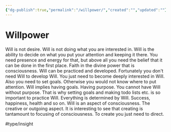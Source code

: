 ```yaml
---
{"dg-publish":true,"permalink":"/willpower/","created":"","updated":""}
---
```


<!-- Google tag (gtag.js) --> <script async src="https://www.googletagmanager.com/gtag/js?id=G-VTS8P5L3R1"></script> <script> window.dataLayer = window.dataLayer || []; function gtag(){dataLayer.push(arguments);} gtag('js', new Date()); gtag('config', 'G-VTS8P5L3R1'); </script>

# Willpower

Will is not desire. Will is not doing what you are interested in. Will is the ability to decide on what you put your attention and keeping it there. You need presence and energy for that, but above all you need the belief that it can be done in the first place. Faith in the divine power that is consciousness.
Will can be practiced and developed. Fortunately you don't need Will to develop Will. You just need to become deeply interested in Will. Also you need to set goals. Otherwise you would not know where to put attention. Will implies having goals. Having purpose. You cannot have Will without purpose. That is why setting goals and making todo lists etc. is so important to practice Will. Everything is determined by Will. Success, happiness, health and so on. Will is an aspect of consciousness. The creative or outgoing aspect. It is interesting to see that creating is tantamount to focusing of consciousness. To create you just need to direct. 

#type/insight 
